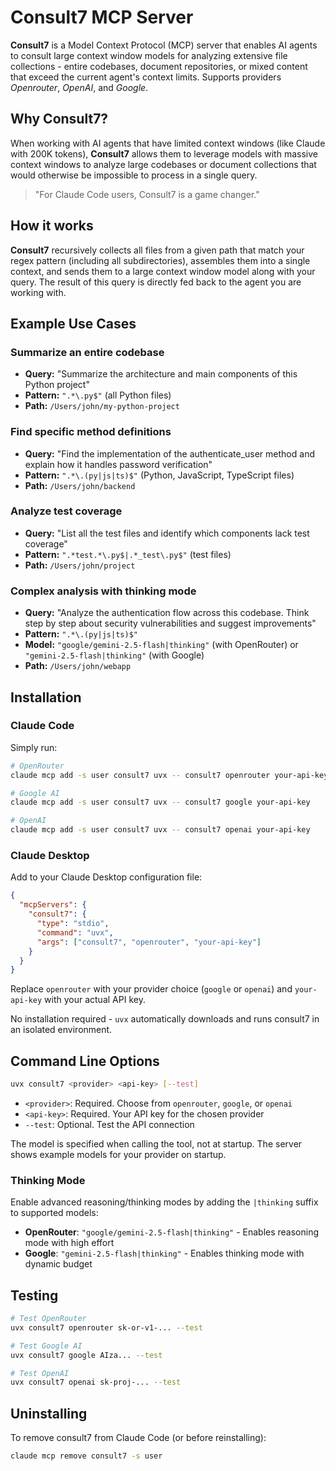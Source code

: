# Consult7 MCP Server

**Consult7** is a Model Context Protocol (MCP) server that enables AI agents to consult large context window models for analyzing extensive file collections - entire codebases, document repositories, or mixed content that exceed the current agent's context limits. Supports providers *Openrouter*, *OpenAI*, and *Google*.

## Why Consult7?

When working with AI agents that have limited context windows (like Claude with 200K tokens), **Consult7** allows them to leverage models with massive context windows to analyze large codebases or document collections that would otherwise be impossible to process in a single query.

> "For Claude Code users, Consult7 is a game changer."

## How it works

**Consult7** recursively collects all files from a given path that match your regex pattern (including all subdirectories), assembles them into a single context, and sends them to a large context window model along with your query. The result of this query is directly fed back to the agent you are working with.

## Example Use Cases

### Summarize an entire codebase
* **Query:** "Summarize the architecture and main components of this Python project"
* **Pattern:** `".*\.py$"` (all Python files)
* **Path:** `/Users/john/my-python-project`

### Find specific method definitions

* **Query:** "Find the implementation of the authenticate_user method and explain how it handles password verification"
* **Pattern:** `".*\.(py|js|ts)$"` (Python, JavaScript, TypeScript files)
* **Path:** `/Users/john/backend`

### Analyze test coverage
* **Query:** "List all the test files and identify which components lack test coverage"
* **Pattern:** `".*test.*\.py$|.*_test\.py$"` (test files)
* **Path:** `/Users/john/project`

### Complex analysis with thinking mode
* **Query:** "Analyze the authentication flow across this codebase. Think step by step about security vulnerabilities and suggest improvements"
* **Pattern:** `".*\.(py|js|ts)$"`
* **Model:** `"google/gemini-2.5-flash|thinking"` (with OpenRouter) or `"gemini-2.5-flash|thinking"` (with Google)
* **Path:** `/Users/john/webapp`

## Installation

### Claude Code

Simply run:

```bash
# OpenRouter
claude mcp add -s user consult7 uvx -- consult7 openrouter your-api-key

# Google AI
claude mcp add -s user consult7 uvx -- consult7 google your-api-key

# OpenAI
claude mcp add -s user consult7 uvx -- consult7 openai your-api-key
```

### Claude Desktop

Add to your Claude Desktop configuration file:

```json
{
  "mcpServers": {
    "consult7": {
      "type": "stdio",
      "command": "uvx",
      "args": ["consult7", "openrouter", "your-api-key"]
    }
  }
}
```

Replace `openrouter` with your provider choice (`google` or `openai`) and `your-api-key` with your actual API key.

No installation required - `uvx` automatically downloads and runs consult7 in an isolated environment.


## Command Line Options

```bash
uvx consult7 <provider> <api-key> [--test]
```

- `<provider>`: Required. Choose from `openrouter`, `google`, or `openai`
- `<api-key>`: Required. Your API key for the chosen provider
- `--test`: Optional. Test the API connection

The model is specified when calling the tool, not at startup. The server shows example models for your provider on startup.

### Thinking Mode

Enable advanced reasoning/thinking modes by adding the `|thinking` suffix to supported models:

- **OpenRouter**: `"google/gemini-2.5-flash|thinking"` - Enables reasoning mode with high effort
- **Google**: `"gemini-2.5-flash|thinking"` - Enables thinking mode with dynamic budget



## Testing

```bash
# Test OpenRouter
uvx consult7 openrouter sk-or-v1-... --test

# Test Google AI
uvx consult7 google AIza... --test

# Test OpenAI
uvx consult7 openai sk-proj-... --test
```

## Uninstalling

To remove consult7 from Claude Code (or before reinstalling):

```bash
claude mcp remove consult7 -s user
```

